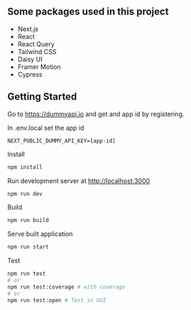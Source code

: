 ## Some packages used in this project
- Next.js
- React
- React Query
- Tailwind CSS
- Daisy UI
- Framer Motion
- Cypress

## Getting Started
Go to https://dummyapi.io and get and app id by registering.

In .env.local set the app id
```
NEXT_PUBLIC_DUMMY_API_KEY=[app-id]
```

Install

```bash
npm install
```

Run development server at [http://localhost:3000](http://localhost:3000)

```bash
npm run dev
```

Build

```bash
npm run build
```

Serve built application

```bash
npm run start
```

Test

```bash
npm run test
# or
npm run test:coverage # with coverage
# or
npm run test:open # Test in GUI
```
